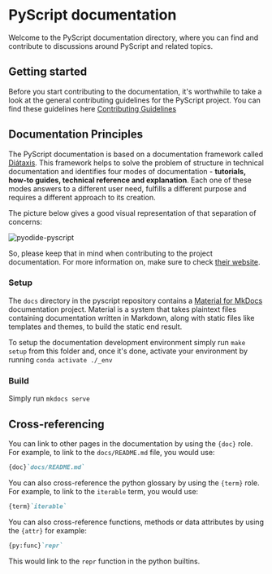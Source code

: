 # PyScript documentation

Welcome to the PyScript documentation directory, where you can find
and contribute to discussions around PyScript and related topics.

## Getting started

Before you start contributing to the documentation, it's worthwhile to
take a look at the general contributing guidelines for the PyScript project. You can find these guidelines here
[Contributing Guidelines](https://github.com/pyscript/pyscript/blob/main/CONTRIBUTING.md)

## Documentation Principles

The PyScript documentation is based on a documentation framework called [Diátaxis](https://diataxis.fr/). This framework helps to solve the problem of structure in technical documentation and identifies four modes of documentation - **tutorials, how-to guides, technical reference and explanation**. Each one of these modes answers to a different user need, fulfills a different purpose and requires a different approach to its creation.

The picture below gives a good visual representation of that separation of concerns:

![pyodide-pyscript](./img/diataxis.png)

So, please keep that in mind when contributing to the project documentation. For more information on, make sure to check [their website](https://diataxis.fr/).

### Setup

The `docs` directory in the pyscript repository contains a
[Material for MkDocs](https://squidfunk.github.io/mkdocs-material/) documentation project. Material is a system
that takes plaintext files containing documentation written in Markdown, along with
static files like templates and themes, to build the static end result.

To setup the documentation development environment simply run `make setup` from this folder and, once it's done,
activate your environment by running `conda activate ./_env`

### Build

Simply run `mkdocs serve`

## Cross-referencing

You can link to other pages in the documentation by using the `{doc}` role. For example, to link to the `docs/README.md` file, you would use:

```markdown
{doc}`docs/README.md`
```

You can also cross-reference the python glossary by using the `{term}` role. For example, to link to the `iterable` term, you would use:

```markdown
{term}`iterable`
```

You can also cross-reference functions, methods or data attributes by using the `{attr}` for example:

```markdown
{py:func}`repr`
```

This would link to the `repr` function in the python builtins.
